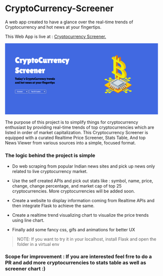 # CryptoCurrency-Screener
A web app created to have a glance over the real-time trends of Cryptocurrency and hot news at your fingertips.

This Web App is live at : [Cryptocurrency Screener.](https://cryptocurrency-screener.herokuapp.com/)

![cover_page](static/images/cover.png)

The purpose of this project is to simplify things for cryptocurrency enthusiast by providing real-time trends of top cryptocurrencies which are listed in order of market capitalization. This Cryptocurrency Screener is equipped with a curated Realtime Price Screener, Stats Table, And top News Viewer from various sources into a simple, focused format.

### The logic behind the project is simple

* Do web scraping from popular Indian news sites and pick up news only related to live cryptocurrency market.

* Use the self created APIs and pick out stats like : symbol, name, price, change, change percentage, and market cap of top 25 cryptocurrencies. More cryptocurrencies will be added soon.

* Create a website to display information coming from Realtime APIs and then integrate Flask to achieve the same.

* Create a realtime trend visualizing chart to visualize the price trends using line chart.

* Finally add some fancy css, gifs and animations for better UX

> NOTE: If you want to try it in your localhost, install Flask and open the folder in a virtual env

### Scope for improvement : If you are interested feel frre to do a PR and add more cryptocurrencies to stats table as well as screener chart :)

